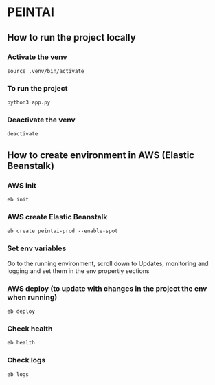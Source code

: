# PEINTAI

## How to run the project locally

### Activate the venv
`source .venv/bin/activate`

### To run the project
`python3 app.py`

### Deactivate the venv
`deactivate`

## How to create environment in AWS (Elastic Beanstalk)

### AWS init
`eb init`

### AWS create Elastic Beanstalk
`eb create peintai-prod --enable-spot`

### Set env variables
Go to the running environment, scroll down to Updates, monitoring and logging and set them in the env propertiy sections

### AWS deploy (to update with changes in the project the env when running)
`eb deploy`

### Check health
`eb health`

### Check logs
`eb logs`